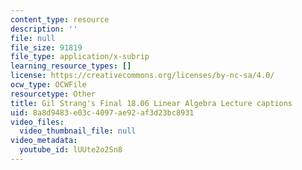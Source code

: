 ```yaml
---
content_type: resource
description: ''
file: null
file_size: 91819
file_type: application/x-subrip
learning_resource_types: []
license: https://creativecommons.org/licenses/by-nc-sa/4.0/
ocw_type: OCWFile
resourcetype: Other
title: Gil Strang's Final 18.06 Linear Algebra Lecture captions
uid: 8a8d9483-e03c-4097-ae92-af3d23bc8931
video_files:
  video_thumbnail_file: null
video_metadata:
  youtube_id: lUUte2o2Sn8
---
```

